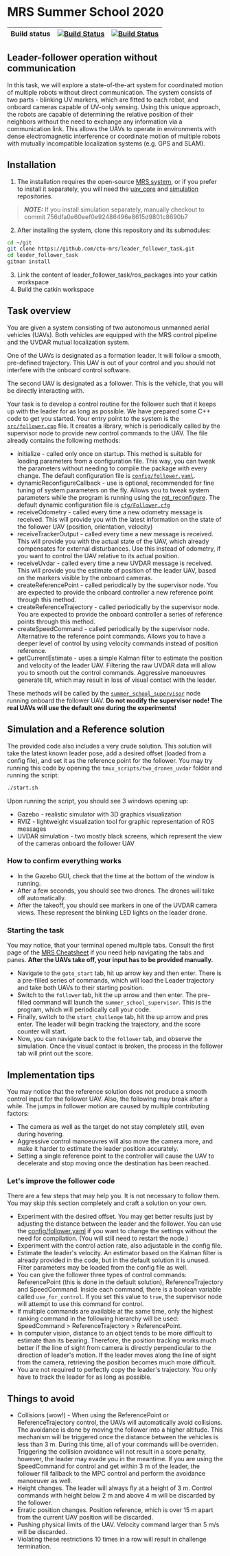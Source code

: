 <!-- --- -->
<!-- title: "Practical seminar task assignment: Leader - Follower" -->
<!-- author: Multi-robot Systems (MRS) group at Czech Technical University in Prague -->
<!-- date: September 2020 -->
<!-- geometry: margin=1.1cm -->
<!-- output: pdf_document -->
<!-- --- -->

# MRS Summer School 2020

| Build status | [![Build Status](https://github.com/ctu-mrs/leader_follower_task/workflows/Melodic/badge.svg)](https://github.com/ctu-mrs/uvdar_leader_follower/actions) | [![Build Status](https://github.com/ctu-mrs/leader_follower_task/workflows/Noetic/badge.svg)](https://github.com/ctu-mrs/uvdar_leader_follower/actions) |
|--------------|---------------------------------------------------------------------------------------------------------------------------------------------------------------|---------------------------------------------------------------------------------------------------------------------------------------------------------|

## Leader-follower operation without communication

In this task, we will explore a state-of-the-art system for coordinated motion of multiple robots without direct communication. The system consists of two parts - blinking UV markers, which are fitted to each robot, and onboard cameras capable of UV-only sensing. Using this unique approach, the robots are capable of determining the relative position of their neighbors without the need to exchange any information via a communication link. This allows the UAVs to operate in environments with dense electromagnetic interference or coordinate motion of multiple robots with mutually incompatible localization systems (e.g. GPS and SLAM).

## Installation
1) The installation requires the open-source [MRS system](https://github.com/ctu-mrs/mrs_uav_system), or if you prefer to install it separately, you will need the [uav_core](https://github.com/ctu-mrs/uav_core) and [simulation](https://github.com/ctu-mrs/simulation) repositories.
> **_NOTE:_** If you install simulation separately, manually checkout to commit 756dfa0e60eef0e92486496e8615d9801c8690b7
2) After installing the system, clone this repository and its submodules:
```bash
cd ~/git
git clone https://github.com/ctu-mrs/leader_follower_task.git
cd leader_follower_task
gitman install
````

3) Link the content of leader_follower_task/ros_packages into your catkin workspace
4) Build the catkin workspace

## Task overview

You are given a system consisting of two autonomous unmanned aerial vehicles (UAVs). Both vehicles are equipped with the MRS control pipeline and the UVDAR mutual localization system.

One of the UAVs is designated as a formation leader. It will follow a smooth, pre-defined trajectory. This UAV is out of your control and you should not interfere with the onboard control software.

The second UAV is designated as a follower. This is the vehicle, that you will be directly interacting with.

Your task is to develop a control routine for the follower such that it keeps up with the leader for as long as possible. We have prepared some C++ code to get you started.
Your entry point to the system is the [`src/follower.cpp`](https://github.com/ctu-mrs/uvdar_leader_follower/blob/master/src/follower.cpp) file. It creates a library, which is periodically called by the supervisor node to provide new control commands to the UAV. The file already contains the following methods:

* initialize - called only once on startup. This method is suitable for loading parameters from a configuration file. This way, you can tweak the parameters without needing to compile the package with every change. The default configuration file is [`config/follower.yaml`](https://github.com/ctu-mrs/uvdar_leader_follower/blob/master/config/follower.yaml).
* dynamicReconfigureCallback - use is optional, recommended for fine tuning of system parameters on the fly. Allows you to tweak system parameters while the program is running using the [rqt_reconfigure](http://wiki.ros.org/rqt_reconfigure). The default dynamic configuration file is [`cfg/Follower.cfg`](https://github.com/ctu-mrs/uvdar_leader_follower/blob/master/cfg/Follower.cfg)
* receiveOdometry - called every time a new odometry message is received. This will provide you with the latest information on the state of the follower UAV (position, orientation, velocity)
* receiveTrackerOutput - called every time a new message is received. This will provide you with the actual state of the UAV, which already compensates for external disturbances. Use this instead of odometry, if you want to control the UAV relative to its actual position.
* receiveUvdar - called every time a new UVDAR message is received. This will provide you the estimate of position of the leader UAV, based on the markers visible by the onboard cameras.
* createReferencePoint - called periodically by the supervisor node. You are expected to provide the onboard controller a new reference point through this method.
* createReferenceTrajectory - called periodically by the supervisor node. You are expected to provide the onboard controller a series of reference points through this method.
* createSpeedCommand - called periodically by the supervisor node. Alternative to the reference point commands. Allows you to have a deeper level of control by using velocity commands instead of position reference.
* getCurrentEstimate - uses a simple Kalman filter to estimate the position and velocity of the leader UAV. Filtering the raw UVDAR data will allow you to smooth out the control commands. Aggressive manoeuvres generate tilt, which may result in loss of visual contact with the leader.

These methods will be called by the [`summer_school_supervisor`](https://github.com/ctu-mrs/summer_school_supervisor) node running onboard the follower UAV. **Do not modify the supervisor node! The real UAVs will use the default one during the experiments!**

## Simulation and a Reference solution
The provided code also includes a very crude solution. This solution will take the latest known leader pose, add a desired offset (loaded from a config file), and set it as the reference point for the follower. You may try running this code by opening the `tmux_scripts/two_drones_uvdar` folder and running the script:
```bash
./start.sh
````

Upon running the script, you should see 3 windows opening up:

* Gazebo - realistic simulator with 3D graphics visualization
* RVIZ - lightweight visualization tool for graphic representation of ROS messages
* UVDAR simulation - two mostly black screens, which represent the view of the cameras onboard the follower UAV

### How to confirm everything works
* In the Gazebo GUI, check that the time at the bottom of the window is running.
* After a few seconds, you should see two drones. The drones will take off automatically.
* After the takeoff, you should see markers in one of the UVDAR camera views. These represent the blinking LED lights on the leader drone.

### Starting the task
You may notice, that your terminal opened multiple tabs. Consult the first page of the [MRS Cheatsheet](https://github.com/ctu-mrs/mrs_cheatsheet) if you need help navigating the tabs and panes.
**After the UAVs take off, your input has to be provided manually.**

* Navigate to the `goto_start` tab, hit up arrow key and then enter. There is a pre-filled series of commands, which will load the Leader trajectory and take both UAVs to their starting position.
* Switch to the `follower` tab, hit the up arrow and then enter. The pre-filled command will launch the `summer_school_supervisor`. This is the program, which will periodically call your code.
* Finally, switch to the `start_challenge` tab, hit the up arrow and pres enter. The leader will begin tracking the trajectory, and the score counter will start.
* Now, you can navigate back to the `follower` tab, and observe the simulation. Once the visual contact is broken, the process in the follower tab will print out the score.

## Implementation tips

You may notice that the reference solution does not produce a smooth control input for the follower UAV. Also, the following may break after a while. The jumps in follower motion are caused by multiple contributing factors:

* The camera as well as the target do not stay completely still, even during hovering.
* Aggressive control manoeuvres will also move the camera more, and make it harder to estimate the leader position accurately.
* Setting a single reference point to the controller will cause the UAV to decelerate and stop moving once the destination has been reached.

### Let's improve the follower code
There are a few steps that may help you. It is not necessary to follow them. You may skip this section completely and craft a solution on your own.

  * Experiment with the desired offset. You may get better results just by adjusting the distance between the leader and the follower. You can use the [config/follower.yaml](https://github.com/ctu-mrs/uvdar_leader_follower/blob/master/config/follower.yaml) if you want to change the settings without the need for compilation. (You will still need to restart the node.)
  * Experiment with the control action rate, also adjustable in the config file.
  * Estimate the leader's velocity. An estimator based on the Kalman filter is already provided in the code, but in the default solution it is unused. Filter parameters may be loaded from the config file as well.
  * You can give the follower three types of control commands: ReferencePoint (this is done in the default solution), ReferenceTrajectory and SpeedCommand. Inside each command, there is a boolean variable called `use_for_control`. If you set this value to `true`, the supervisor node will attempt to use this command for control.
  * If multiple commands are available at the same time, only the highest ranking command in the following hierarchy will be used: SpeedCommand > ReferenceTrajectory > ReferencePoint.
  * In computer vision, distance to an object tends to be more difficult to estimate than its bearing. Therefore, the position tracking works much better if the line of sight from camera is directly perpendicular to the direction of leader's motion. If the leader moves along the line of sight from the camera, retrieving the position becomes much more difficult.
  * You are not required to perfectly copy the leader's trajectory. You only have to track the leader for as long as possible.

## Things to avoid

* Collisions (wow!) - When using the ReferencePoint or ReferenceTrajectory control, the UAVs will automatically avoid collisions. The avoidance is done by moving the follower into a higher altitude. This mechanism will be triggered once the distance between the vehicles is less than 3 m. During this time, all of your commands will be overriden. Triggering the collision avoidance will not result in a score penalty, however, the leader may evade you in the meantime. If you are using the SpeedCommand for control and get within 3 m of the leader, the follower fill fallback to the MPC control and perform the avoidance manoeuver as well.
* Height changes. The leader will always fly at a height of 3 m. Control commands with height below 2 m and above 4 m will be discarded by the follower.
* Erratic position changes. Position reference, which is over 15 m apart from the current UAV position will be discarded.
* Pushing physical limits of the UAV. Velocity command larger than 5 m/s will be discarded.
* Violating these restrictions 10 times in a row will result in challenge termination.
